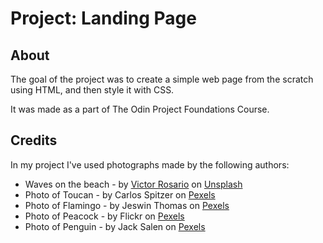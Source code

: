 # Project: Landing Page

## About
The goal of the project was to create a simple web page from the scratch using HTML, and then style it with CSS.

It was made as a part of The Odin Project Foundations Course.

## Credits
In my project I've used photographs made by the following authors:

* Waves on the beach - by [Victor Rosario](https://unsplash.com/@vrrosario?utm_source=unsplash&utm_medium=referral&utm_content=creditCopyText) on [Unsplash](https://unsplash.com/photos/a-surfer-riding-a-wave-on-the-beach-T4qO64SJVnY?utm_source=unsplash&utm_medium=referral&utm_content=creditCopyText)
* Photo of Toucan - by Carlos Spitzer on [Pexels](https://www.pexels.com/photo/black-and-green-toucan-on-tree-branch-17811/)
* Photo of Flamingo - by Jeswin Thomas on [Pexels](https://www.pexels.com/photo/flamingo-987947/)
* Photo of Peacock - by Flickr on [Pexels](https://www.pexels.com/photo/blue-and-green-peacock-on-grass-145897/)
* Photo of Penguin - by Jack Salen on [Pexels](https://www.pexels.com/photo/black-and-white-penguin-733559/)